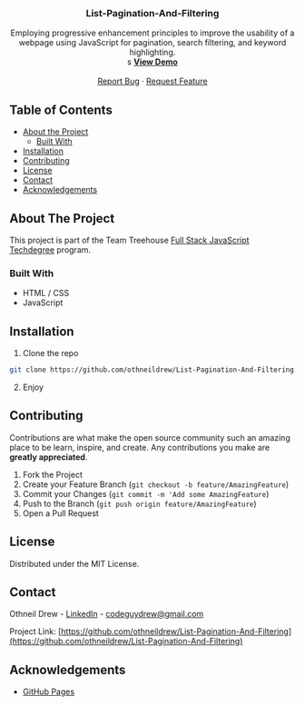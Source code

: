 <!-- PROJECT LOGO -->
<br />
<p align="center">

  <h3 align="center">List-Pagination-And-Filtering</h3>

  <p align="center">
    Employing progressive enhancement principles to improve the usability of a webpage using JavaScript for pagination, search filtering, and keyword highlighting.
    <br />s
    <a href="https://www.othneildrew.com/List-Pagination-And-Filtering"><strong>View Demo</strong></a>
    <br />
    <br />
    <a href="https://github.com/othneildrew/List-Pagination-And-Filtering/issues">Report Bug</a>
    ·
    <a href="https://github.com/othneildrew/List-Pagination-And-Filtering/issues">Request Feature</a>
  </p>
</p>



<!-- TABLE OF CONTENTS -->
## Table of Contents

* [About the Project](#about-the-project)
  * [Built With](#built-with)
* [Installation](#installation)
* [Contributing](#contributing)
* [License](#license)
* [Contact](#contact)
* [Acknowledgements](#acknowledgements)



<!-- ABOUT THE PROJECT -->
## About The Project

This project is part of the Team Treehouse [Full Stack JavaScript Techdegree](https://join.teamtreehouse.com/techdegree/) program.

### Built With

* HTML / CSS
* JavaScript



<!-- INSTALLATION -->
## Installation

1. Clone the repo
```sh
git clone https://github.com/othneildrew/List-Pagination-And-Filtering.git
```
2. Enjoy



<!-- CONTRIBUTING -->
## Contributing

Contributions are what make the open source community such an amazing place to be learn, inspire, and create. Any contributions you make are **greatly appreciated**.

1. Fork the Project
2. Create your Feature Branch (`git checkout -b feature/AmazingFeature`)
3. Commit your Changes (`git commit -m 'Add some AmazingFeature`)
4. Push to the Branch (`git push origin feature/AmazingFeature`)
5. Open a Pull Request



<!-- LICENSE -->
## License

Distributed under the MIT License.



<!-- CONTACT -->
## Contact

Othneil Drew - [LinkedIn](https://linkedin.com/in/othneildrew) - codeguydrew@gmail.com

Project Link: [https://github.com/othneildrew/List-Pagination-And-Filtering](https://github.com/othneildrew/List-Pagination-And-Filtering)



<!-- ACKNOWLEDGEMENTS -->
## Acknowledgements
* [GitHub Pages](https://pages.github.com)
